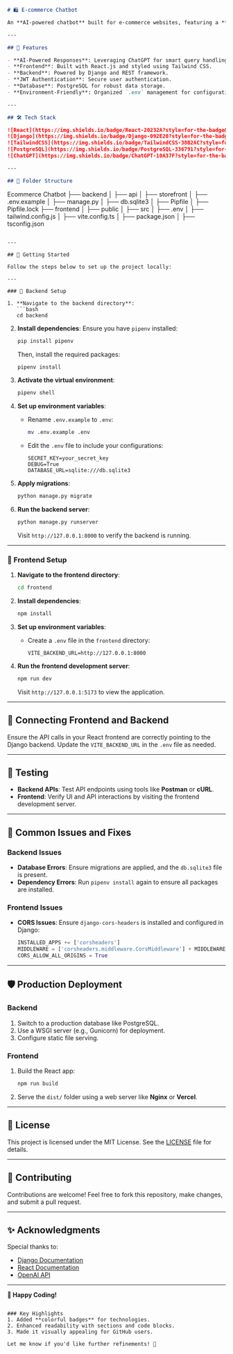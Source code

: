 ```markdown
# 🛍️ E-commerce Chatbot

An **AI-powered chatbot** built for e-commerce websites, featuring a **React.js** frontend and a **Django** backend. The chatbot integrates the **ChatGPT API** to answer customer queries and stores data in a **PostgreSQL database**.

---

## 🌟 Features

- **AI-Powered Responses**: Leveraging ChatGPT for smart query handling.
- **Frontend**: Built with React.js and styled using Tailwind CSS.
- **Backend**: Powered by Django and REST framework.
- **JWT Authentication**: Secure user authentication.
- **Database**: PostgreSQL for robust data storage.
- **Environment-Friendly**: Organized `.env` management for configurations.

---

## 🛠️ Tech Stack

![React](https://img.shields.io/badge/React-20232A?style=for-the-badge&logo=react&logoColor=61DAFB)
![Django](https://img.shields.io/badge/Django-092E20?style=for-the-badge&logo=django&logoColor=white)
![TailwindCSS](https://img.shields.io/badge/TailwindCSS-38B2AC?style=for-the-badge&logo=tailwind-css&logoColor=white)
![PostgreSQL](https://img.shields.io/badge/PostgreSQL-336791?style=for-the-badge&logo=postgresql&logoColor=white)
![ChatGPT](https://img.shields.io/badge/ChatGPT-10A37F?style=for-the-badge&logo=openai&logoColor=white)

---

## 📂 Folder Structure

```
Ecommerce Chatbot
├── backend
│   ├── api
│   ├── storefront
│   ├── .env.example
│   ├── manage.py
│   ├── db.sqlite3
│   ├── Pipfile
│   ├── Pipfile.lock
├── frontend
│   ├── public
│   ├── src
│   ├── .env
│   ├── tailwind.config.js
│   ├── vite.config.ts
│   ├── package.json
│   ├── tsconfig.json
```

---

## 🚀 Getting Started

Follow the steps below to set up the project locally:

---

### 🔧 Backend Setup

1. **Navigate to the backend directory**:
   ```bash
   cd backend
   ```

2. **Install dependencies**:
   Ensure you have `pipenv` installed:
   ```bash
   pip install pipenv
   ```
   Then, install the required packages:
   ```bash
   pipenv install
   ```

3. **Activate the virtual environment**:
   ```bash
   pipenv shell
   ```

4. **Set up environment variables**:
   - Rename `.env.example` to `.env`:
     ```bash
     mv .env.example .env
     ```
   - Edit the `.env` file to include your configurations:
     ```env
     SECRET_KEY=your_secret_key
     DEBUG=True
     DATABASE_URL=sqlite:///db.sqlite3
     ```

5. **Apply migrations**:
   ```bash
   python manage.py migrate
   ```

6. **Run the backend server**:
   ```bash
   python manage.py runserver
   ```
   Visit `http://127.0.0.1:8000` to verify the backend is running.

---

### 🎨 Frontend Setup

1. **Navigate to the frontend directory**:
   ```bash
   cd frontend
   ```

2. **Install dependencies**:
   ```bash
   npm install
   ```

3. **Set up environment variables**:
   - Create a `.env` file in the `frontend` directory:
     ```env
     VITE_BACKEND_URL=http://127.0.0.1:8000
     ```

4. **Run the frontend development server**:
   ```bash
   npm run dev
   ```
   Visit `http://127.0.0.1:5173` to view the application.

---

## 🔗 Connecting Frontend and Backend

Ensure the API calls in your React frontend are correctly pointing to the Django backend. Update the `VITE_BACKEND_URL` in the `.env` file as needed.

---

## 🧪 Testing

- **Backend APIs**: Test API endpoints using tools like **Postman** or **cURL**.
- **Frontend**: Verify UI and API interactions by visiting the frontend development server.

---

## 🐛 Common Issues and Fixes

### **Backend Issues**
- **Database Errors**: Ensure migrations are applied, and the `db.sqlite3` file is present.
- **Dependency Errors**: Run `pipenv install` again to ensure all packages are installed.

### **Frontend Issues**
- **CORS Issues**: Ensure `django-cors-headers` is installed and configured in Django:
  ```python
  INSTALLED_APPS += ['corsheaders']
  MIDDLEWARE = ['corsheaders.middleware.CorsMiddleware'] + MIDDLEWARE
  CORS_ALLOW_ALL_ORIGINS = True
  ```

---

## 🛡️ Production Deployment

### Backend
1. Switch to a production database like PostgreSQL.
2. Use a WSGI server (e.g., Gunicorn) for deployment.
3. Configure static file serving.

### Frontend
1. Build the React app:
   ```bash
   npm run build
   ```
2. Serve the `dist/` folder using a web server like **Nginx** or **Vercel**.

---

## 📜 License

This project is licensed under the MIT License. See the [LICENSE](LICENSE) file for details.

---

## 🤝 Contributing

Contributions are welcome! Feel free to fork this repository, make changes, and submit a pull request.

---

## ✨ Acknowledgments

Special thanks to:
- [Django Documentation](https://docs.djangoproject.com)
- [React Documentation](https://reactjs.org)
- [OpenAI API](https://openai.com/api)

---

**🎉 Happy Coding!**
```

### Key Highlights
1. Added **colorful badges** for technologies.
2. Enhanced readability with sections and code blocks.
3. Made it visually appealing for GitHub users.

Let me know if you'd like further refinements! 🚀
